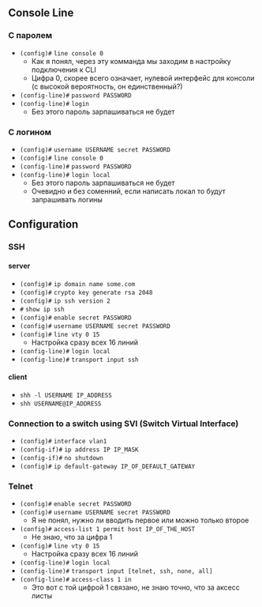 ## **Console Line**

### С паролем
- `(config)#` `line console 0`
	- Как я понял, через эту комманда мы заходим в настройку подключения к CLI
	- Цифра 0, скорее всего означает, нулевой интерфейс для консоли (с высокой вероятность, он единственный?)
- `(config-line)#` `password PASSWORD`
- `(config-line)#` `login` 
	- Без этого пароль зарпашиваться не будет
	
### С логином
- `(config)#` `username USERNAME secret PASSWORD`
- `(config)#` `line console 0`
- `(config-line)#` `password PASSWORD`
- `(config-line)#` `login local` 
	- Без этого пароль зарпашиваться не будет
	- Очевидно и без соменний, если написать локал то будут запрашивать логины

## **Configuration**

### SSH
#### server
- `(config)#` `ip domain name some.com`
- `(config)#` `crypto key generate rsa 2048`
- `(config)#` `ip ssh version 2`
- `#` `show ip ssh`
- `(config)#` `enable secret PASSWORD`
- `(config)#` `username USERNAME secret PASSWORD`
- `(config)#` `line vty 0 15`
	- Настройка сразу всех 16 линий
- `(config-line)#` `login local`
- `(config-line)#` `transport input ssh`

#### client
- `shh -l USERNAME IP_ADDRESS`
- `shh USERNAME@IP_ADDRESS`

### Connection to a switch using SVI (Switch Virtual Interface)
- `(config)#` `interface vlan1`
- `(config-if)#` `ip address IP IP_MASK`
- `(config-if)#` `no shutdown`
- `(config)#` `ip default-gateway IP_OF_DEFAULT_GATEWAY`

### Telnet
- `(config)#` `enable secret PASSWORD`
- `(config)#` `username USERNAME secret PASSWORD`
	- Я не понял, нужно ли вводить первое или можно только второе
- `(config)#` `access-list 1 permit host IP_OF_THE_HOST`
	- Не знаю, что за цифра 1
- `(config)#` `line vty 0 15`
	- Настройка сразу всех 16 линий
- `(config-line)#` `login local`
- `(config-line)#` `transport input [telnet, ssh, none, all]`
- `(config-line)#` `access-class 1 in`
	- Это вот с той цифрой 1 связано, не знаю точно, что за аксесс листы
	
